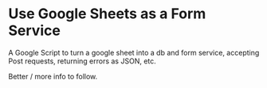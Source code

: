 # Use Google Sheets as a Form Service

A Google Script to turn a google sheet into a db and form service, accepting Post requests, returning errors as JSON, etc.

Better / more info to follow.
